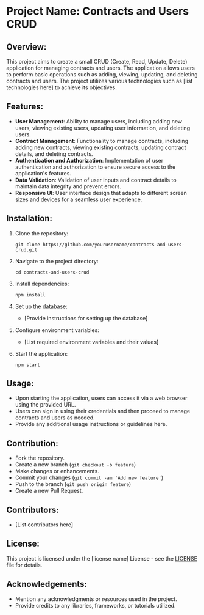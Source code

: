 # Project Name: Contracts and Users CRUD

## Overview:

This project aims to create a small CRUD (Create, Read, Update, Delete) application for managing contracts and users. The application allows users to perform basic operations such as adding, viewing, updating, and deleting contracts and users. The project utilizes various technologies such as [list technologies here] to achieve its objectives.

## Features:

- **User Management**: Ability to manage users, including adding new users, viewing existing users, updating user information, and deleting users.
- **Contract Management**: Functionality to manage contracts, including adding new contracts, viewing existing contracts, updating contract details, and deleting contracts.
- **Authentication and Authorization**: Implementation of user authentication and authorization to ensure secure access to the application's features.
- **Data Validation**: Validation of user inputs and contract details to maintain data integrity and prevent errors.
- **Responsive UI**: User interface design that adapts to different screen sizes and devices for a seamless user experience.

## Installation:

1. Clone the repository:
   ```
   git clone https://github.com/yourusername/contracts-and-users-crud.git
   ```

2. Navigate to the project directory:
   ```
   cd contracts-and-users-crud
   ```

3. Install dependencies:
   ```
   npm install
   ```

4. Set up the database:
   - [Provide instructions for setting up the database]

5. Configure environment variables:
   - [List required environment variables and their values]

6. Start the application:
   ```
   npm start
   ```

## Usage:

- Upon starting the application, users can access it via a web browser using the provided URL.
- Users can sign in using their credentials and then proceed to manage contracts and users as needed.
- Provide any additional usage instructions or guidelines here.

## Contribution:

- Fork the repository.
- Create a new branch (`git checkout -b feature`)
- Make changes or enhancements.
- Commit your changes (`git commit -am 'Add new feature'`)
- Push to the branch (`git push origin feature`)
- Create a new Pull Request.

## Contributors:

- [List contributors here]

## License:

This project is licensed under the [license name] License - see the [LICENSE](LICENSE) file for details.

## Acknowledgements:

- Mention any acknowledgments or resources used in the project.
- Provide credits to any libraries, frameworks, or tutorials utilized.

